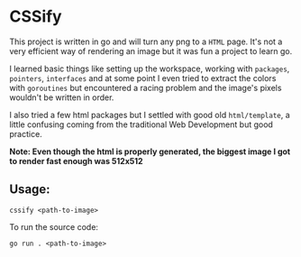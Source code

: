# CSSify

This project is written in go and will turn any png to a `HTML` page.
It's not a very efficient way of rendering an image but it was fun a project to learn go.

I learned basic things like setting up the workspace, working with `packages`, `pointers`, `interfaces` and at some point I even tried to extract the colors with `goroutines` but encountered a racing problem and the image's pixels wouldn't be written in order.

I also tried a few html packages but I settled with good old `html/template`, a little confusing coming from the traditional Web Development but good practice.

**Note: Even though the html is properly generated, the biggest image I got to render fast enough was 512x512**

## **Usage:**

```
cssify <path-to-image>
```

To run the source code: 

```
go run . <path-to-image>
```
